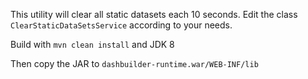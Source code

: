 This utility will clear all static datasets each 10 seconds. Edit the class `ClearStaticDataSetsService` according to your needs.

Build with `mvn clean install` and JDK 8

Then copy the JAR to `dashbuilder-runtime.war/WEB-INF/lib`


